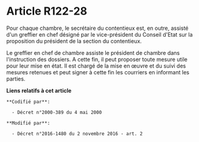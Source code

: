 # Article R122-28

Pour chaque  chambre, le secrétaire du contentieux est, en outre, assisté d'un greffier en chef désigné par le vice-président
du Conseil d'Etat sur la proposition du président de la section du contentieux.

Le greffier en chef de chambre assiste le président de chambre dans l'instruction des dossiers. A cette fin, il peut proposer
toute mesure utile pour leur mise en état. Il est chargé de la mise en œuvre et du suivi des mesures retenues et peut signer
à cette fin les courriers en informant les parties.

**Liens relatifs à cet article**

	**Codifié par**:

	  - Décret n°2000-389 du 4 mai 2000

	**Modifié par**:

	  - Décret n°2016-1480 du 2 novembre 2016 - art. 2
